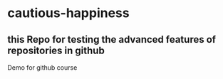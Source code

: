 # cautious-happiness
## this Repo for testing the advanced features of repositories in github
Demo for github course
